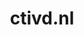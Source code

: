 ---
layout: post
title:  "ctivd.nl"
internal_url:  "/dutchgov/ctivd.nl.html"
categories: dutchgov
---